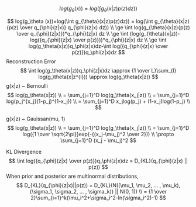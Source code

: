 $$
log(g_\theta (x))=log(\int g_{\theta}(x|z)p(z)dz))
$$

$$
log(g_\theta (x))=log(\int g_{\theta}(x|z)p(z)dz)) = log(\int g_{\theta}(x|z){p(z) \over q_{\phi}(z|x)} q_{\phi}(z|x) dz)) \\
\ge \int log(g_{\theta}(x|z){p(z) \over q_{\phi}(z|x)})*q_{\phi}(z|x) dz \\
\ge \int (log(g_{\theta}(x|z))-log({q_{\phi}(z|x) \over p(z)}))*q_{\phi}(z|x) dz \\
\ge \int log(g_\theta(x|z))q_\phi(z|x)dz-\int log({q_{\phi}(z|x) \over p(z)})q_\phi(z|x)dz
$$
Reconstruction Error
$$
\int log(g_\theta(x|z))q_\phi(z|x)dz \approx {1 \over L}\sum_{l} log(g_\theta(x|z^{l})) \approx log(g_\theta(x|z))
$$
g(x|z) ~ Bernoulli
$$
log(g_\theta(x|z)) \\
= \sum_{j=1}^D log(g_\theta(x_j|z)) \\
= \sum_{j=1}^D log(p_j^{x_j}(1-p_j)^{1-x_j}) \\
= \sum_{j=1}^D x_jlog(p_j) + (1-x_j)log(1-p_j) \\
$$

g(x|z) ~ Gauissan(mu, 1)
$$
log(g_\theta(x|z)) \\
= \sum_{j=1}^D log(g_\theta(x_j|z)) \\
= \sum_{j=1}^D log({1 \over \sqrt{2\pi}}exp(-{(x_j-\mu_j)^2 \over 2})) \\
\propto \sum_{j=1}^D (x_j - \mu_j)^2
$$

KL Divergence
$$
\int log({q_{\phi}(z|x) \over p(z)})q_\phi(z|x)dz = D_{KL}(q_{\phi}(z|x) || p(z))
$$
When prior and posterior are multinormal distributions,
$$
D_{KL}(q_{\phi}(z|x)||p(z)) = D_{KL}(N((\mu_1, \mu_2, ... , \mu_k), (\sigma_1, \sigma_2, ... , \sigma_k)) || N(0, 1)) \\
= {1 \over 2}\sum_{i=1}^k(\mu_i^2+\sigma_i^2-ln(\sigma_i^2)-1)
$$
<!--stackedit_data:
eyJoaXN0b3J5IjpbMTUwMzExNDEyMiwxOTY5MzE5NjEwLDM5Nj
A0ODUwNywtNTg3NDk3OTI2LC0xNzg1OTE0LC0xNjA1MDY3NjI0
LDg2MDY5MDcwMiwtOTYxMDUzNDM1XX0=
-->